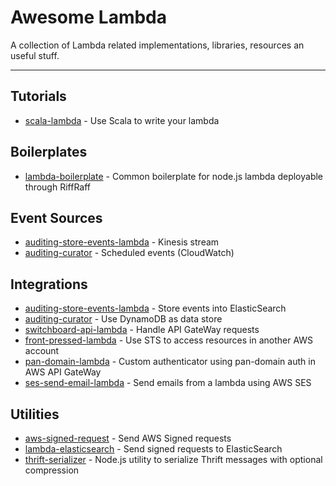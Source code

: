 # Awesome Lambda

A collection of Lambda related implementations, libraries, resources an useful stuff.

---

## Tutorials

* [scala-lambda](https://github.com/guardian/awesome-lambda/blob/master/docs/write-lambdas-in-scala.md) - Use Scala to write your lambda

## Boilerplates

* [lambda-boilerplate](https://github.com/guardian/lambda-boilerplate) - Common boilerplate for node.js lambda deployable through RiffRaff

## Event Sources

* [auditing-store-events-lambda](https://github.com/guardian/auditing-store-events-lambda) - Kinesis stream
* [auditing-curator](https://github.com/guardian/auditing-curator) - Scheduled events (CloudWatch)

## Integrations

* [auditing-store-events-lambda](https://github.com/guardian/auditing-store-events-lambda) - Store events into ElasticSearch
* [auditing-curator](https://github.com/guardian/auditing-curator) - Use DynamoDB as data store
* [switchboard-api-lambda](https://github.com/guardian/switchboard-api-lambda) - Handle API GateWay requests
* [front-pressed-lambda](https://github.com/guardian/front-pressed-lambda) - Use STS to access resources in another AWS account
* [pan-domain-lambda](https://github.com/guardian/pan-domain-lambda) - Custom authenticator using pan-domain auth in AWS API GateWay
* [ses-send-email-lambda](https://github.com/guardian/ses-send-email-lambda) - Send emails from a lambda using AWS SES

## Utilities

* [aws-signed-request](https://github.com/guardian/aws-signed-request) - Send AWS Signed requests
* [lambda-elasticsearch](https://github.com/guardian/lambda-elasticsearch) - Send signed requests to ElasticSearch
* [thrift-serializer](https://github.com/guardian/thrift-serializer) - Node.js utility to serialize Thrift messages with optional compression
